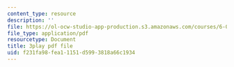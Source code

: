 ```yaml
---
content_type: resource
description: ''
file: https://ol-ocw-studio-app-production.s3.amazonaws.com/courses/6-00sc-introduction-to-computer-science-and-programming-spring-2011/f231fa98fea11151d5993818a66c1934_6wTuOMgTrU4.pdf
file_type: application/pdf
resourcetype: Document
title: 3play pdf file
uid: f231fa98-fea1-1151-d599-3818a66c1934
---
```

